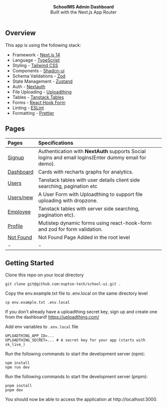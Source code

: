 <div align="center"><strong>SchoolMS Admin Dashboard </strong></div>
<div align="center">Built with the Next.js App Router</div>
<br />

## Overview

This app is using the following stack:

- Framework - [Next.js 14](https://nextjs.org/13)
- Language - [TypeScript](https://www.typescriptlang.org)
- Styling - [Tailwind CSS](https://tailwindcss.com)
- Components - [Shadcn-ui](https://ui.shadcn.com)
- Schema Validations - [Zod](https://zod.dev)
- State Management - [Zustand](https://zustand-demo.pmnd.rs)
- Auth - [Nextauth](https://next-auth.js.org)
- File Uploading - [Uploadthing](https://uploadthing.com)
- Tables - [Tanstack Tables](https://ui.shadcn.com/docs/components/data-table)
- Forms - [React Hook Form](https://ui.shadcn.com/docs/components/form)
- Linting - [ESLint](https://eslint.org)
- Formatting - [Prettier](https://prettier.io)

## Pages

| Pages                                                                             | Specifications                                                                                        |
| :-------------------------------------------------------------------------------- | :---------------------------------------------------------------------------------------------------- |
| [Signup](https://next-shadcn-dashboard-starter.vercel.app/)                       | Authentication with **NextAuth** supports Social logins and email logins(Enter dummy email for demo). |
| [Dashboard](https://next-shadcn-dashboard-starter.vercel.app/dashboard)           | Cards with recharts graphs for analytics.                                                             |
| [Users](https://next-shadcn-dashboard-starter.vercel.app/dashboard/user)          | Tanstack tables with user details client side searching, pagination etc                               |
| [Users/new](https://next-shadcn-dashboard-starter.vercel.app/dashboard/user/new)  | A User Form with Uploadthing to support file uploading with dropzone.                                 |
| [Employee](https://next-shadcn-dashboard-starter.vercel.app/dashboard/employee)   | Tanstack tables with server side searching, pagination etc).                                          |
| [Profile](https://next-shadcn-dashboard-starter.vercel.app/dashboard/profile)     | Mutistep dynamic forms using react-hook-form and zod for form validation.                             |
| [Not Found](https://next-shadcn-dashboard-starter.vercel.app/dashboard/notfound)  | Not Found Page Added in the root level                                                                |
| -                                                                                 | -                                                                                                     |

## Getting Started

Clone this repo on your local directory

```
git clone git@github.com:nuptse-tech/school-ui.git .
```

Copy the env.example.txt file to .env.local on the same directory level

```
cp env.example.txt .env.local
```

If you don't already have a uploadthing secret key, sign up and create one from the dashboard!
https://uploadthing.com/

Add env variables to `.env.local` file
```
UPLOADTHING_APP_ID=...
UPLOADTHING_SECRET=... # A secret key for your app (starts with sk_live_)
```

Run the following commands to start the development server (npm):

```
npm install
npm run dev
```

Run the following commands to start the development server (pnpm):

```
pnpm install
pnpm dev
```

You should now be able to access the application at http://localhost:3000.
